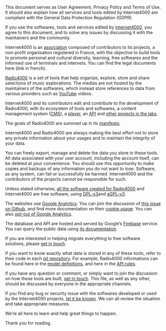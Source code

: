 This document serves as User Agreement, Privacy Policy and Terms of
Use. It should also explain how all services and tools edited by
Internet4000 are compliant with the General Data Protection Regulation
(GDPR).

If you use the softwares, tools and services edited by [Internet4000](https://internet4000.com/), you agree to this document, and to solve any issues by discussing it with the maintainers and the community.

Internet4000 is an [association](https://eo.wikipedia.org/wiki/Asocio_la%25C5%25AD_le%25C4%259Do_de_1901) composed of contributors to its projects, a non-profit organisation registered in France, with the objective to build tools to promote personal and cultural diversity, learning, free softwares and the informed use of terminals and internets. You can find the legal documents here (link in french).

[Radio4000](http://radio4000.com/) is a set of tools that help organize, explore, store and share selections of music explorations. The medias are not hosted by the maintainers of the softwares, which instead store references to data from various providers such as [YouTube](https://www.youtube.com/) videos.

Internet4000 and its contributors edit and contribute to the development of Radio4000, with its ecosystem of tools and softwares, a content management system ([CMS](http://radio4000.com/)), a [player](https://github.com/internet4000/radio4000-player), an [API](https://api.radio4000.com/) and [other projects in the labs](https://internet4000.com/).

The goals of Radio4000 are summed up in its [manifesto](https://github.com/internet4000/publications/blob/master/radio4000-manifest.md).

Internet4000 and Radio4000 are always making the best effort not to store any private information about your usages and to maintain the integrity of your data.

You can freely export, manage and delete the data you store in these tools. All data associated with your user account, including the account itself, can be deleted at your convenience. You should use this opportunity to make copies and backups of any information you do not want to lose. Software, as any system, can fail or successfully be harmed. Internet4000 and the contributors of the projects cannot be responsible for such.

Unless stated otherwise, [all the software created for Radio4000](https://github.com/internet4000/) and Internet4000 are free software, using [GPL-v3](https://www.gnu.org/licenses/gpl-3.0.en.html)and [aGPL-v](https://www.gnu.org/licenses/agpl-3.0.en.html)[3](https://www.gnu.org/licenses/agpl-3.0.en.html).

The websites use [Google Analytics](https://www.google.com/analytics/). You can join the discussion of [this issue on Github](https://github.com/internet4000/radio4000/issues/155), and find more documentation on their [cookie usage](https://developers.google.com/analytics/devguides/collection/analyticsjs/cookie-usage). You can also [opt-out of Google Analytics](https://tools.google.com/dlpage/gaoptout).

The database and API are hosted and served by Google’s [Firebase](https://firebase.google.com/) service. You can query the public data using [its documentation](https://www.eff.org/pages/tools).

If you are interested in helping migrate everything to free software solutions, please [get in touch](https://support.internet4000.com/chat/).

If you want to know exactly what data is stored in any of these tools, refer to their code in each [git repository](https://github.com/internet4000/). For example, Radio4000 informations can be found here in the [model definitions](https://github.com/internet4000/radio4000/tree/master/app/models), and here in the [API rules](https://github.com/internet4000/radio4000-api/blob/master/database.rules.json).

If you have any question or comment, or simply want to join the discussion on how these tools are built, [get in touch](https://internet4000.com/). This file, as well as any other, should be discussed by everyone in the appropriate channels.

If you find any bug or security issue with the softwares developed or used by the Internet4000 projects, [let it be known](https://github.com/internet4000/). We can all review the situation and take appropriate measures.

We’re all here to learn and help great things to happen.

Thank you for reading.

